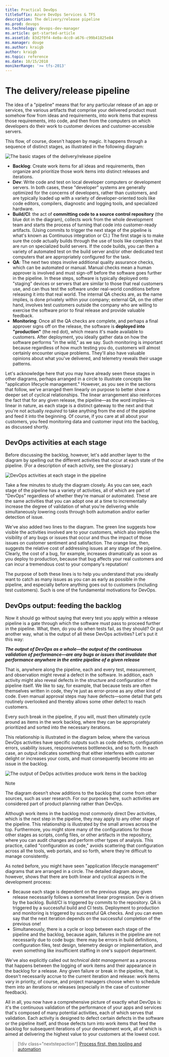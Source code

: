 ```yaml
---
title: Practical DevOps
titleSuffix: Azure DevOps Services & TFS
description: The delivery/release pipeline
ms.prod: devops
ms.technology: devops-dev-manager
ms.article: get-started-article
ms.assetid: 83d2f0f4-4e0a-4cc0-a676-c99b41825e84
ms.manager: douge
ms.author: kraigb
author: kraigb
ms.topic: reference
ms.date: 10/15/2018
monikerRange: '>= tfs-2013'
---
```


# The delivery/release pipeline

The idea of a "pipeline" means that for any particular release of an app or services, the various artifacts that comprise your delivered product must somehow flow from ideas and requirements, into  work items that express those requirements, into code, and then from the computers on which developers do their work to customer devices and customer-accessible servers.

This flow, of course, doesn't happen by magic. It happens through a sequence of distinct stages, as illustrated in the following diagram:

![The basic stages of the delivery/release pipeline](media/04-pipeline-01-basic.png)

- **Backlog**: Create work items for all ideas and requirements, then organize and prioritize those work items into distinct releases and iterations.
- **Dev**: Write code and test on local developer computers or development servers. In both cases, these "developer" systems are generally optimized for the concerns of developers, rather than customers, and are typically loaded up with a variety of developer-oriented tools like code editors, compilers, diagnostic and logging tools, and specialized hardware.
- **Build/CI**: the act of **committing code to a source control repository** (the blue dot in the diagram), collects work from the whole development team and starts the process of turning that code into customer-ready artifacts. (Using commits to trigger the next stage of the pipeline is what's known as Continuous integration or CI.) The first stage is to make sure the code actually builds through the use of tools like compilers that are run on specialized build servers. If the code builds, you can then a variety of automated test on the build server and/or other dedicated test computers that are appropriately configured for the task.
- **QA**: The next two steps involve additional quality assurance checks, which can be automated or manual. Manual checks mean a human approver is involved and must sign-off before the software goes further in the pipeline. In these steps, software is typically deployed onto "staging" devices or servers that are similar to those that real customers use, and can thus test the software under real-world conditions before releasing it into that real world. The internal QA checks are, as the name implies, is done privately within your company; external QA, on the other hand, involves test customers outside the company who are willing to exercise the software prior to final release and provide valuable feedback.
- **Monitoring**: Once all the QA checks are complete, and perhaps a final approver signs off on the release, the software is **deployed into "production"** (the red dot), which means it's made available to customers. After deployment, you ideally gather data on how the software performs "in the wild," as we say. Such monitoring is important because regardless of how much testing you do, customers will almost certainly encounter unique problems. They'll also have valuable opinions about what you've delivered, and telemetry reveals their usage patterns.

Let's acknowledge here that you may have already seen these stages in other diagrams, perhaps arranged in a circle to illustrate concepts like "application lifecycle management." However, as you see in the sections that follow, we've arranged them linearly on purpose to better show a deeper set of cyclical relationships. The linear arrangement also reinforces the fact that for any given release, the pipeline&mdash;as the word implies&mdash;is linear in nature, as each stage is a distinct gateway to the next and that you're not actually *required* to take anything from the end of the pipeline and feed it into the beginning. Of course, if you care at all about your customers, you feed monitoring data and customer input into the backlog, as discussed shortly.

## DevOps activities at each stage

Before discussing the backlog, however, let's add another layer to the diagram by spelling out the different activities that occur at each state of the pipeline. (For a description of each activity, see the glossary.)

![DevOps activities at each stage in the pipeline](media/04-pipeline-02-activities.png)

Take a few minutes to study the diagram closely. As you can see, each stage of the pipeline has a variety of activities, all of which are part of "DevOps" regardless of whether they're manual or automated. These are the same activities that you can adopt one at a time to incrementally increase the degree of validation of what you're delivering while simultaneously lowering costs through both automation and/or earlier detection of issue.

We've also added two lines to the diagram. The green line suggests how visible the activities involved are to your customers, which also implies the visibility of any bugs or issues that occur and thus the impact of those issues on customer sentiment and satisfaction. The orange line, then, suggests the relative cost of addressing issues at any stage of the pipeline. Clearly, the cost of a bug, for example, increases dramatically as soon as you deploy to production, because that bug affects your real customers and can incur a tremendous cost to your company's reputation!

The purpose of both these lines is to help you understand that you ideally want to catch as many issues as you can as early as possible in the pipeline, and especially before anything goes out to customers (including test customers). Such is one of the fundamental motivations for DevOps.

## DevOps output: feeding the backlog

Now it should go without saying that every test you apply within a release pipeline is a gate through which the software must pass to proceed further in the pipeline. What, then, do you do when tests fail, as they should? Or put another way, what is the output of all these DevOps activities? Let's put it this way:

_**The output of DevOps as a whole&mdash;the output of the continuous validation of performance&mdash;are any bugs or issues that invalidate that performance anywhere in the entire pipeline of a given release**_

That is, anywhere along the pipeline, each and every test, measurement, and observation might reveal a defect in the software. In addition, each activity might also reveal defects in the structure and configuration of the pipeline itself. We like to say, for example, that because tests are often themselves written in code, they're just as error-prone as any other kind of code. Even manual approval steps may have defects&mdash;some detail that gets routinely overlooked and thereby allows some other defect to reach customers.

Every such break in the pipeline, if you will, must then ultimately cycle around as items in the work backlog, where they can be appropriately prioritized and sorted into the necessary iterations.

This relationship is illustrated in the diagram below, where the various DevOps activities have specific outputs such as code defects, configuration errors, usability issues, responsiveness bottlenecks, and so forth. In each case, an output indicates something that either interferes with customer delight or increases your costs, and must consequently become into an issue in the backlog.

![The output of DeOps activities produce work items in the backlog](media/04-pipeline-03-activity-outputs.png)

> [!Note]
> The diagram doesn’t show additions to the backlog that come from other sources, such as user research. For our purposes here, such activities are considered part of product planning rather than DevOps.

Although work items in the backlog most commonly direct Dev activities, which is the next step in the pipeline, they may apply to any other stage of the pipeline. This relationship is illustrated by the small arrows across the top. Furthermore, you might store many of the configurations for those other stages as scripts, config files, or other artifacts in the repository, where you can audit changes and perform other types of analysis. This practice, called "configuration as code," avoids scattering that configuration across all the tools, web portals, and so forth, where they're difficult to manage consistently.

As noted before, you might have seen "application lifecycle management" diagrams that are arranged in a circle. The detailed diagram above, however, shows that there are both linear and cyclical aspects in the development process:

- Because each stage is dependent on the previous stage, any given release necessarily follows a somewhat linear progression. Dev is driven by the backlog. Build/CI is triggered by commits to the repository. QA is triggered by a successful build and CI tests. Deployment to production and monitoring is triggered by successful QA checks. And you can even say that the next iteration depends on the successful completion of the previous one!
- Simultaneously, there is a cycle or loop between each stage of the pipeline and the backlog, because again, failures in the pipeline are not necessarily due to code bugs: there may be errors in build definitions, configuration files, test design, telemetry design or implementation, and even something like insufficient staffing in one's support department.

We've also explicitly called out *technical debt management* as a process that happens between the logging of work items and their appearance in the backlog for a release. Any given failure or break in the pipeline, that is, doesn't necessarily accrue to the current iteration and release: work items vary in priority, of course, and project managers choose when to schedule them into an iterations or releases (especially in the case of customer feedback).

All in all, you now have a comprehensive picture of exactly what DevOps is: it's the continuous validation of the performance of your apps and services that's composed of many potential activities, each of which serves that validation. Each activity is designed to defect certain defects in the software or the pipeline itself, and those defects turn into work items that feed the backlog for subsequent iterations of your development work, all of which is aimed at delivering the highest value to your customers at the lowest cost.

> [!div class="nextstepaction"]
> [Process first, then tooling and automation](azure-devops-guide-for-managers-05-process-then-automation.md)
